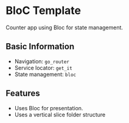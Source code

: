 # BloC Template

Counter app using Bloc for state management.

## Basic Information

- Navigation: `go_router`
- Service locator: `get_it`
- State management: `bloc`

## Features

- Uses Bloc for presentation.
- Uses a vertical slice folder structure
